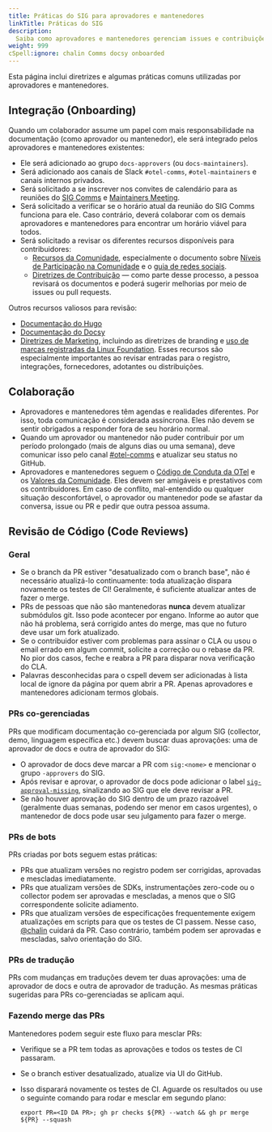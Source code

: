 ```yaml
---
title: Práticas do SIG para aprovadores e mantenedores
linkTitle: Práticas do SIG
description:
  Saiba como aprovadores e mantenedores gerenciam issues e contribuições.
weight: 999
cSpell:ignore: chalin Comms docsy onboarded
---
```


Esta página inclui diretrizes e algumas práticas comuns utilizadas por aprovadores e mantenedores.

## Integração (Onboarding)

Quando um colaborador assume um papel com mais responsabilidade na documentação (como aprovador ou mantenedor), ele será integrado pelos aprovadores e mantenedores existentes:

- Ele será adicionado ao grupo `docs-approvers` (ou `docs-maintainers`).
- Será adicionado aos canais de Slack `#otel-comms`, `#otel-maintainers` e canais internos privados.
- Será solicitado a se inscrever nos convites de calendário para as reuniões do
  [SIG Comms](https://groups.google.com/a/opentelemetry.io/g/calendar-comms)
  e
  [Maintainers Meeting](https://groups.google.com/a/opentelemetry.io/g/calendar-maintainer-meeting).
- Será solicitado a verificar se o horário atual da reunião do SIG Comms funciona para ele. Caso contrário, deverá colaborar com os demais aprovadores e mantenedores para encontrar um horário viável para todos.
- Será solicitado a revisar os diferentes recursos disponíveis para contribuidores:
  - [Recursos da Comunidade](https://github.com/open-telemetry/community/), especialmente o documento sobre
    [Níveis de Participação na Comunidade](https://github.com/open-telemetry/community/blob/main/community-membership.md)
    e o
    [guia de redes sociais](https://github.com/open-telemetry/community/blob/main/social-media-guide.md).
  - [Diretrizes de Contribuição](/docs/contributing) — como parte desse processo, a pessoa revisará os documentos e poderá sugerir melhorias por meio de issues ou pull requests.

Outros recursos valiosos para revisão:

- [Documentação do Hugo](https://gohugo.io/documentation/)
- [Documentação do Docsy](https://www.docsy.dev/docs/)
- [Diretrizes de Marketing](/community/marketing-guidelines/), incluindo as diretrizes de branding e
  [uso de marcas registradas da Linux Foundation](https://www.linuxfoundation.org/legal/trademark-usage).
  Esses recursos são especialmente importantes ao revisar entradas para o registro, integrações, fornecedores, adotantes ou distribuições.

## Colaboração

- Aprovadores e mantenedores têm agendas e realidades diferentes. Por isso, toda comunicação é considerada assíncrona. Eles não devem se sentir obrigados a responder fora de seu horário normal.
- Quando um aprovador ou mantenedor não puder contribuir por um período prolongado (mais de alguns dias ou uma semana), deve comunicar isso pelo canal
  [#otel-comms](https://cloud-native.slack.com/archives/C02UN96HZH6)
  e atualizar seu status no GitHub.
- Aprovadores e mantenedores seguem o
  [Código de Conduta da OTel](https://github.com/open-telemetry/community/?tab=coc-ov-file#opentelemetry-community-code-of-conduct)
  e os [Valores da Comunidade](/community/mission/#community-values). Eles devem ser amigáveis e prestativos com os contribuidores. Em caso de conflito, mal-entendido ou qualquer situação desconfortável, o aprovador ou mantenedor pode se afastar da conversa, issue ou PR e pedir que outra pessoa assuma.

## Revisão de Código (Code Reviews)

### Geral

- Se o branch da PR estiver "desatualizado com o branch base", não é necessário atualizá-lo continuamente: toda atualização dispara novamente os testes de CI! Geralmente, é suficiente atualizar antes de fazer o merge.
- PRs de pessoas que não são mantenedoras **nunca** devem atualizar submódulos git. Isso pode acontecer por engano. Informe ao autor que não há problema, será corrigido antes do merge, mas que no futuro deve usar um fork atualizado.
- Se o contribuidor estiver com problemas para assinar o CLA ou usou o email errado em algum commit, solicite a correção ou o rebase da PR. No pior dos casos, feche e reabra a PR para disparar nova verificação do CLA.
- Palavras desconhecidas para o cspell devem ser adicionadas à lista local de ignore da página por quem abrir a PR. Apenas aprovadores e mantenedores adicionam termos globais.

### PRs co-gerenciadas

PRs que modificam documentação co-gerenciada por algum SIG (collector, demo, linguagem específica etc.) devem buscar duas aprovações: uma de aprovador de docs e outra de aprovador do SIG:

- O aprovador de docs deve marcar a PR com `sig:<nome>` e mencionar o grupo `-approvers` do SIG.
- Após revisar e aprovar, o aprovador de docs pode adicionar o label
  [`sig-approval-missing`](https://github.com/open-telemetry/opentelemetry.io/labels/sig-approval-missing),
  sinalizando ao SIG que ele deve revisar a PR.
- Se não houver aprovação do SIG dentro de um prazo razoável (geralmente duas semanas, podendo ser menor em casos urgentes), o mantenedor de docs pode usar seu julgamento para fazer o merge.

### PRs de bots

PRs criadas por bots seguem estas práticas:

- PRs que atualizam versões no registro podem ser corrigidas, aprovadas e mescladas imediatamente.
- PRs que atualizam versões de SDKs, instrumentações zero-code ou o collector podem ser aprovadas e mescladas, a menos que o SIG correspondente solicite adiamento.
- PRs que atualizam versões de especificações frequentemente exigem atualizações em scripts para que os testes de CI passem. Nesse caso,
  [@chalin](https://github.com/chalin/)
  cuidará da PR. Caso contrário, também podem ser aprovadas e mescladas, salvo orientação do SIG.

### PRs de tradução

PRs com mudanças em traduções devem ter duas aprovações: uma de aprovador de docs e outra de aprovador de tradução. As mesmas práticas sugeridas para PRs co-gerenciadas se aplicam aqui.

### Fazendo merge das PRs

Mantenedores podem seguir este fluxo para mesclar PRs:

- Verifique se a PR tem todas as aprovações e todos os testes de CI passaram.
- Se o branch estiver desatualizado, atualize via UI do GitHub.
- Isso disparará novamente os testes de CI. Aguarde os resultados ou use o seguinte comando para rodar e mesclar em segundo plano:

  ```shell
  export PR=<ID DA PR>; gh pr checks ${PR} --watch && gh pr merge ${PR} --squash
